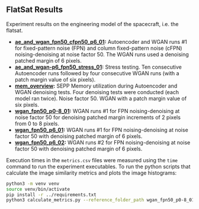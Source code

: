 ## FlatSat Results
Experiment results on the engineering model of the spacecraft, i.e. the flatsat.

- **[ae_and_wgan_fpn50_cfpn50_p6_01](./ae_and_wgan_fpn50_cfpn50_p6_01):** Autoencoder and WGAN runs \#1 for fixed-pattern noise (FPN) and column fixed-pattern noise (cFPN) noising-denoising at noise factor 50. The WGAN runs used a denoising patched margin of 6 pixels.
- **[ae_and_wgan-p6_fpn50_stress_01](./ae_and_wgan-p6_fpn50_stress_01):** Stress testing. Ten consecutive Autoencoder runs followed by four consecutive WGAN runs (with a patch margin value of six pixels).
- **[mem_overview](./mem_overview1):** SEPP Memory utilization during Autoencoder
and WGAN denoising tests. Four denoising tests were conducted (each model ran twice). Noise factor 50. WGAN with a patch margin value of six pixels.
- **[wgan_fpn50_p0-8_01](./wgan_fpn50_p0-8_01):** WGAN runs \#1 for FPN noising-denoising at noise factor 50 for denoising patched margin increments of 2 pixels from 0 to 8 pixels.
- **[wgan_fpn50_p6_01](./wgan_fpn50_p6_01):** WGAN runs \#1 for FPN noising-denoising at noise factor 50 with denoising patched margin of 6 pixels.
- **[wgan_fpn50_p6_02](./wgan_fpn50_p6_02):** WGAN runs \#2 for FPN noising-denoising at noise factor 50 with denoising patched margin of 6 pixels.

Execution times in the `metrics.csv` files were measured using the `time` command to run the experiment executables. To run the python scripts that calculate the image similarity metrics and plots the image histograms:

```bash
python3 -m venv venv
source venv/bin/activate
pip install -r ../requirements.txt
python3 calculate_metrics.py --reference_folder_path wgan_fpn50_p0-8_01 --noise fpn50
```
